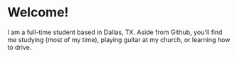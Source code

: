 # Welcome!

I am a full-time student based in Dallas, TX. Aside from Github, you'll find me studying (most of my time), playing guitar at my church, or learning how to drive.
